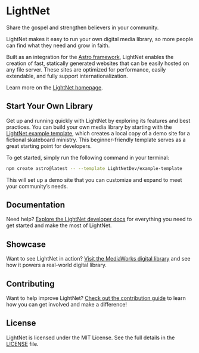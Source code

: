 # LightNet

Share the gospel and strengthen believers in your community.

LightNet makes it easy to run your own digital media library, so more people can find what they need and grow in faith.

Built as an integration for the [Astro framework](https://astro.build), LightNet enables the creation of fast, statically generated websites that can be easily hosted on any file server. These sites are optimized for performance, easily extendable, and fully support internationalization.

Learn more on the [LightNet homepage](https://lightnet.community).

## Start Your Own Library

Get up and running quickly with LightNet by exploring its features and best practices. You can build your own media library by starting with the [LightNet example template](https://github.com/LightNetDev/example-template), which creates a local copy of a demo site for a fictional skateboard ministry. This beginner-friendly template serves as a great starting point for developers.

To get started, simply run the following command in your terminal:

```bash
npm create astro@latest -- --template LightNetDev/example-template
```

This will set up a demo site that you can customize and expand to meet your community’s needs.

## Documentation

Need help? [Explore the LightNet developer docs](https://docs.lightnet.community) for everything you need to get started and make the most of LightNet.

## Showcase

Want to see LightNet in action? [Visit the MediaWorks digital library](https://library.mediaworks.global) and see how it powers a real-world digital library.

## Contributing

Want to help improve LightNet? [Check out the contribution guide](https://github.com/LightNetDev/lightnet/blob/main/CONTRIBUTING.md) to learn how you can get involved and make a difference!

## License

LightNet is licensed under the MIT License. See the full details in the [LICENSE](https://github.com/LightNetDev/lightnet/blob/main/LICENSE) file.
